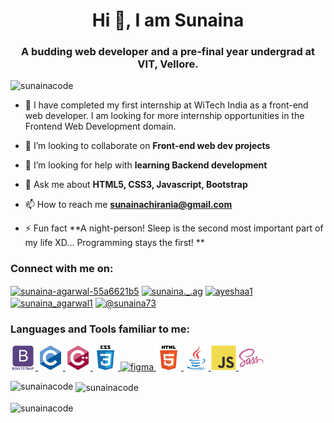 <h1 align="center">Hi 👋, I am Sunaina</h1>
<h3 align="center">A budding web developer and a pre-final year undergrad at VIT, Vellore.</h3>

<p align="left"> <img src="https://komarev.com/ghpvc/?username=sunainacode&label=Profile%20views&color=0e75b6&style=flat" alt="sunainacode" /> </p>

- 🔭 I have completed my first internship at WiTech India as a front-end web developer. I am looking for more internship opportunities in the Frontend Web Development domain. 

- 👯 I’m looking to collaborate on **Front-end web dev projects**

- 🤝 I’m looking for help with **learning Backend development**

- 💬 Ask me about **HTML5, CSS3, Javascript, Bootstrap**

- 📫 How to reach me **sunainachirania@gmail.com**


- ⚡ Fun fact **A night-person! Sleep is the second most important part of my life XD... Programming stays the first! **


<h3 align="left">Connect with me on:</h3>
<p>
<a href="https://linkedin.com/in/sunaina-agarwal-55a6621b5" target="blank"><img align="center" src="https://cdn.jsdelivr.net/npm/simple-icons@3.0.1/icons/linkedin.svg" alt="sunaina-agarwal-55a6621b5" height="30" width="40" /></a>
<a href="https://instagram.com/sunaina._.ag" target="blank"><img align="center" src="https://cdn.jsdelivr.net/npm/simple-icons@3.0.1/icons/instagram.svg" alt="sunaina._.ag" height="30" width="40" /></a>
<a href="https://www.codechef.com/users/sa_123_as" target="blank"><img align="center" src="https://cdn.jsdelivr.net/npm/simple-icons@3.1.0/icons/codechef.svg" alt="ayeshaa1" height="30" width="40" /></a>
<a href="https://www.hackerrank.com/sunaina_agarwal1" target="blank"><img align="center" src="https://cdn.jsdelivr.net/npm/simple-icons@3.0.1/icons/hackerrank.svg" alt="sunaina_agarwal1" height="30" width="40" /></a>
<a href="https://www.hackerearth.com/@sunaina73" target="blank"><img align="center" src="https://cdn.jsdelivr.net/npm/simple-icons@3.0.1/icons/hackerearth.svg" alt="@sunaina73" height="30" width="40" /></a></p>


<h3 align="left">Languages and Tools familiar to me:</h3>
<p>
<a href="https://getbootstrap.com" target="_blank"> <img src="https://raw.githubusercontent.com/devicons/devicon/master/icons/bootstrap/bootstrap-plain-wordmark.svg" alt="bootstrap" width="40" height="40"/> </a> <a href="https://www.cprogramming.com/" target="_blank"> <img src="https://raw.githubusercontent.com/devicons/devicon/master/icons/c/c-original.svg" alt="c" width="40" height="40"/> </a> <a href="https://www.w3schools.com/cpp/" target="_blank"> <img src="https://raw.githubusercontent.com/devicons/devicon/master/icons/cplusplus/cplusplus-original.svg" alt="cplusplus" width="40" height="40"/> </a> <a href="https://www.w3schools.com/css/" target="_blank"> <img src="https://raw.githubusercontent.com/devicons/devicon/master/icons/css3/css3-original-wordmark.svg" alt="css3" width="40" height="40"/> </a> <a href="https://www.figma.com/" target="_blank"> <img src="https://www.vectorlogo.zone/logos/figma/figma-icon.svg" alt="figma" width="40" height="40"/> </a> <a href="https://www.w3.org/html/" target="_blank"> <img src="https://raw.githubusercontent.com/devicons/devicon/master/icons/html5/html5-original-wordmark.svg" alt="html5" width="40" height="40"/> </a> <a href="https://www.java.com" target="_blank"> <img src="https://raw.githubusercontent.com/devicons/devicon/master/icons/java/java-original.svg" alt="java" width="40" height="40"/> </a> <a href="https://developer.mozilla.org/en-US/docs/Web/JavaScript" target="_blank"> <img src="https://raw.githubusercontent.com/devicons/devicon/master/icons/javascript/javascript-original.svg" alt="javascript" width="40" height="40"/> </a> <a href="https://sass-lang.com" target="_blank"> <img src="https://raw.githubusercontent.com/devicons/devicon/master/icons/sass/sass-original.svg" alt="sass" width="40" height="40"/> </a>
</p>
  
<p><img align="left" src="https://github-readme-stats.vercel.app/api/top-langs?username=sunainacode&show_icons=true&locale=en&layout=compact" alt="sunainacode" /></p>

<p>&nbsp;<img align="center" src="https://github-readme-stats.vercel.app/api?username=sunainacode&show_icons=true&locale=en" alt="sunainacode" />

<img align="center" src="https://github-readme-streak-stats.herokuapp.com/?user=sunainacode&" alt="sunainacode" /></p>

